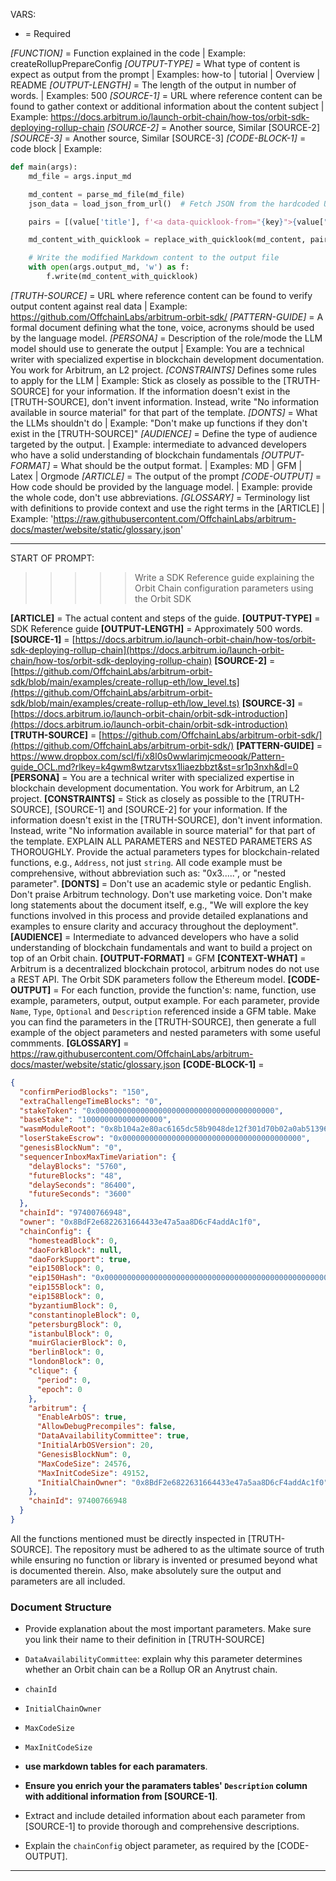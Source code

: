 VARS:

* = Required


*[FUNCTION]* = Function explained in the code  | Example: createRollupPrepareConfig
*[OUTPUT-TYPE]* = What type of content is expect as output from the prompt | Examples: how-to | tutorial | Overview | README
*[OUTPUT-LENGTH]* = The length of the output in number of words. | Examples: 500
*[SOURCE-1]* = URL where reference content can be found to gather context or additional information about the content subject | Example: https://docs.arbitrum.io/launch-orbit-chain/how-tos/orbit-sdk-deploying-rollup-chain
*[SOURCE-2]* = Another source, Similar [SOURCE-2]
*[SOURCE-3]* = Another source, Similar [SOURCE-3]
*[CODE-BLOCK-1]* = code block | Example: 
``` python
def main(args):
    md_file = args.input_md

    md_content = parse_md_file(md_file)
    json_data = load_json_from_url()  # Fetch JSON from the hardcoded URL

    pairs = [(value['title'], f'<a data-quicklook-from="{key}">{value["title"]}</a>') for key, value in json_data.items()]

    md_content_with_quicklook = replace_with_quicklook(md_content, pairs)

    # Write the modified Markdown content to the output file
    with open(args.output_md, 'w') as f:
        f.write(md_content_with_quicklook)
```

*[TRUTH-SOURCE]* = URL where reference content can be found to verify output content against real data  | Example: https://github.com/OffchainLabs/arbitrum-orbit-sdk/
*[PATTERN-GUIDE]* = A formal document defining what the tone, voice, acronyms should be used by the language model.
*[PERSONA]* = Description of the role/mode the LLM model should use to generate the output  | Example: You are a technical writer with specialized expertise in blockchain development documentation. You work for Arbitrum, an L2 project.
*[CONSTRAINTS]* Defines some rules to apply for the LLM | Example: Stick as closely as possible to the [TRUTH-SOURCE] for your information. If the information doesn't exist in the [TRUTH-SOURCE], don't invent information. Instead, write "No information available in source material" for that part of the template.
*[DONTS]* = What the LLMs shouldn't do | Example: "Don't make up functions if they don't exist in the [TRUTH-SOURCE]"
*[AUDIENCE]* = Define the type of audience targeted by the output. | Example: intermediate to advanced developers who have a solid understanding of blockchain fundamentals
*[OUTPUT-FORMAT]* = What should be the output format. | Examples: MD | GFM | Latex | Orgmode
*[ARTICLE]* = The output of the prompt 
*[CODE-OUTPUT]* = How code should be provided by the language model. | Example: provide the whole code, don't use abbreviations.
*[GLOSSARY]* = Terminology list with definitions to provide context and use the right terms in the [ARTICLE] | Example: 'https://raw.githubusercontent.com/OffchainLabs/arbitrum-docs/master/website/static/glossary.json'

--------
START OF PROMPT:

>>>>> Write a SDK Reference guide explaining the Orbit Chain configuration parameters using the Orbit SDK

**[ARTICLE]** = The actual content and steps of the guide.
**[OUTPUT-TYPE]** = SDK Reference guide
**[OUTPUT-LENGTH]** = Approximately 500 words.
**[SOURCE-1]** = [https://docs.arbitrum.io/launch-orbit-chain/how-tos/orbit-sdk-deploying-rollup-chain](https://docs.arbitrum.io/launch-orbit-chain/how-tos/orbit-sdk-deploying-rollup-chain)
**[SOURCE-2]** = [https://github.com/OffchainLabs/arbitrum-orbit-sdk/blob/main/examples/create-rollup-eth/low_level.ts](https://github.com/OffchainLabs/arbitrum-orbit-sdk/blob/main/examples/create-rollup-eth/low_level.ts)
**[SOURCE-3]** = [https://docs.arbitrum.io/launch-orbit-chain/orbit-sdk-introduction](https://docs.arbitrum.io/launch-orbit-chain/orbit-sdk-introduction)
**[TRUTH-SOURCE]** = [https://github.com/OffchainLabs/arbitrum-orbit-sdk/](https://github.com/OffchainLabs/arbitrum-orbit-sdk/)
**[PATTERN-GUIDE]** = https://www.dropbox.com/scl/fi/x8l0s0wwlarimjcmeooqk/Pattern-guide_OCL.md?rlkey=k4gwm8wtzarvtsx1liaezbbzt&st=sr1p3nxh&dl=0
**[PERSONA]** = You are a technical writer with specialized expertise in blockchain development documentation. You work for Arbitrum, an L2 project.
**[CONSTRAINTS]** = Stick as closely as possible to the [TRUTH-SOURCE], [SOURCE-1] and [SOURCE-2] for your information. If the information doesn't exist in the [TRUTH-SOURCE], don't invent information. Instead, write "No information available in source material" for that part of the template. EXPLAIN ALL PARAMETERS and NESTED PARAMETERS AS THOROUGHLY. Provide the actual parameters types for blockchain-related functions, e.g., `Address`, not just `string`. All code example must be comprehensive, without abbreviation such as: "0x3.....", or "nested parameter".
**[DONTS]** = Don't use an academic style or pedantic English. Don't praise Arbitrum technology. Don't use marketing voice. Don't make long statements about the document itself, e.g., "We will explore the key functions involved in this process and provide detailed explanations and examples to ensure clarity and accuracy throughout the deployment".
**[AUDIENCE]** = Intermediate to advanced developers who have a solid understanding of blockchain fundamentals and want to build a project on top of an Orbit chain.
**[OUTPUT-FORMAT]** = GFM
**[CONTEXT-WHAT]** = Arbitrum is a decentralized blockchain protocol, arbitrum nodes do not use a REST API. The Orbit SDK parameters follow the Ethereum model.
**[CODE-OUTPUT]** = For each function, provide the function's: name, function, use example, parameters, output, output example. For each parameter, provide  `Name`, `Type`, `Optional` and `Description` referenced inside a GFM table. Make you can find the parameters in the [TRUTH-SOURCE], then generate a full example of the object parameters and nested parameters with some useful commments. 
**[GLOSSARY]** = https://raw.githubusercontent.com/OffchainLabs/arbitrum-docs/master/website/static/glossary.json
**[CODE-BLOCK-1]** =
```json
{
  "confirmPeriodBlocks": "150",
  "extraChallengeTimeBlocks": "0",
  "stakeToken": "0x0000000000000000000000000000000000000000",
  "baseStake": "100000000000000000",
  "wasmModuleRoot": "0x8b104a2e80ac6165dc58b9048de12f301d70b02a0ab51396c22b4b4b802a16a4",
  "loserStakeEscrow": "0x0000000000000000000000000000000000000000",
  "genesisBlockNum": "0",
  "sequencerInboxMaxTimeVariation": {
    "delayBlocks": "5760",
    "futureBlocks": "48",
    "delaySeconds": "86400",
    "futureSeconds": "3600"
  },
  "chainId": "97400766948",
  "owner": "0x8BdF2e6822631664433e47a5aa8D6cF4addAc1f0",
  "chainConfig": {
    "homesteadBlock": 0,
    "daoForkBlock": null,
    "daoForkSupport": true,
    "eip150Block": 0,
    "eip150Hash": "0x0000000000000000000000000000000000000000000000000000000000000000",
    "eip155Block": 0,
    "eip158Block": 0,
    "byzantiumBlock": 0,
    "constantinopleBlock": 0,
    "petersburgBlock": 0,
    "istanbulBlock": 0,
    "muirGlacierBlock": 0,
    "berlinBlock": 0,
    "londonBlock": 0,
    "clique": {
      "period": 0,
      "epoch": 0
    },
    "arbitrum": {
      "EnableArbOS": true,
      "AllowDebugPrecompiles": false,
      "DataAvailabilityCommittee": true,
      "InitialArbOSVersion": 20,
      "GenesisBlockNum": 0,
      "MaxCodeSize": 24576,
      "MaxInitCodeSize": 49152,
      "InitialChainOwner": "0x8BdF2e6822631664433e47a5aa8D6cF4addAc1f0"
    },
    "chainId": 97400766948
  }
}
```


All the functions mentioned must be directly inspected in [TRUTH-SOURCE]. The repository must be adhered to as the ultimate source of truth while ensuring no function or library is invented or presumed beyond what is documented therein. Also, make absolutely sure the output and parameters are all included.

### Document Structure

- Provide explanation about the most important parameters. Make sure you link their name to their definition in [TRUTH-SOURCE]
- `DataAvailabilityCommittee`: explain why this parameter determines whether an Orbit chain can be a Rollup OR an Anytrust chain.
- `chainId`
- `InitialChainOwner`
- `MaxCodeSize`
- `MaxInitCodeSize`

- **use markdown tables for each paramaters**.
- **Ensure you enrich your the paramaters tables' `Description` column with additional information from [SOURCE-1]**.
- Extract and include detailed information about each parameter from [SOURCE-1] to provide thorough and comprehensive descriptions.

- Explain the `chainConfig` object parameter, as required by the [CODE-OUTPUT].

--------
